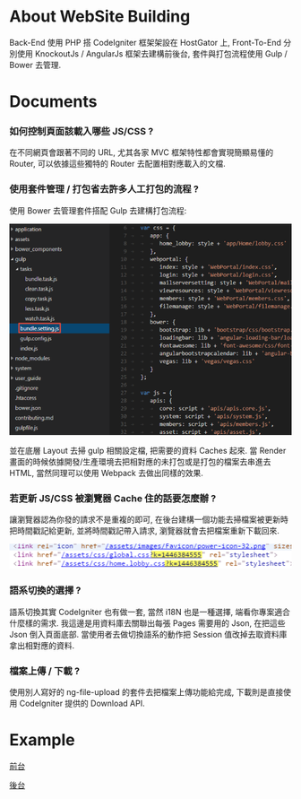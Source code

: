 # About WebSite Building

Back-End 使用 PHP 搭 CodeIgniter 框架架設在 HostGator 上, Front-To-End 分別使用 KnockoutJs / AngularJs  框架去建構前後台, 套件與打包流程使用 Gulp / Bower 去管理.

# Documents

### 如何控制頁面該載入哪些 JS/CSS ?

在不同網頁會跟著不同的 URL, 尤其各家 MVC 框架特性都會實現簡顯易懂的 Router, 可以依據這些獨特的 Router 去配置相對應載入的文檔.

### 使用套件管理 / 打包省去許多人工打包的流程 ?

使用 Bower 去管理套件搭配 Gulp 去建構打包流程:

![檔案打包](/assets/images/readme/0.png)

並在底層 Layout 去掃 gulp 相關設定檔, 把需要的資料 Caches 起來. 當 Render 畫面的時候依據開發/生產環境去把相對應的未打包或是打包的檔案去串進去 HTML, 當然同理可以使用 Webpack 去做出同樣的效果.

### 若更新 JS/CSS 被瀏覽器 Cache 住的話要怎麼辦 ?

讓瀏覽器認為你發的請求不是重複的即可, 在後台建構一個功能去掃檔案被更新時把時間戳記給更新, 並將時間戳記帶入請求, 瀏覽器就會去把檔案重新下載回來.

![解決瀏覽器 Caches 問題](/assets/images/readme/1.png)

### 語系切換的選擇 ?

語系切換其實 CodeIgniter 也有做一套, 當然 i18N 也是一種選擇, 端看你專案適合什麼樣的需求. 我這邊是用資料庫去關聯出每張 Pages 需要用的 Json, 在把這些 Json 倒入頁面底部. 當使用者去做切換語系的動作把 Session 值改掉去取資料庫拿出相對應的資料.

### 檔案上傳 / 下載 ?

使用別人寫好的 ng-file-upload 的套件去把檔案上傳功能給完成, 下載則是直接使用 CodeIgniter 提供的 Download API.

# Example

[前台](http://lab.ienglishtutors.com/)

[後台](http://lab.ienglishtutors.com/WebPortal)